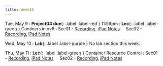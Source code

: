 ```yaml
---
title: Week16
---
```


Tue, May 9
: **Project04 due**{: .label .label-red } 11:59pm
: **Lec**{: .label .label-green } Continers in xv6
: Sec01 - [Recording](#),
          [iPad Notes](#)
&nbsp; &nbsp;
Sec02 - [Recording](#),
        [iPad Notes](#)

Wed, May 10
: **Lab**{: .label .label-purple } No lab section this week.

Thu, May 11
: **Lec**{: .label .label-green } Container Resource Control
: Sec01 - [Recording](#),
          [iPad Notes](#)
&nbsp; &nbsp;
Sec02 - [Recording](#),
        [iPad Notes](#)
